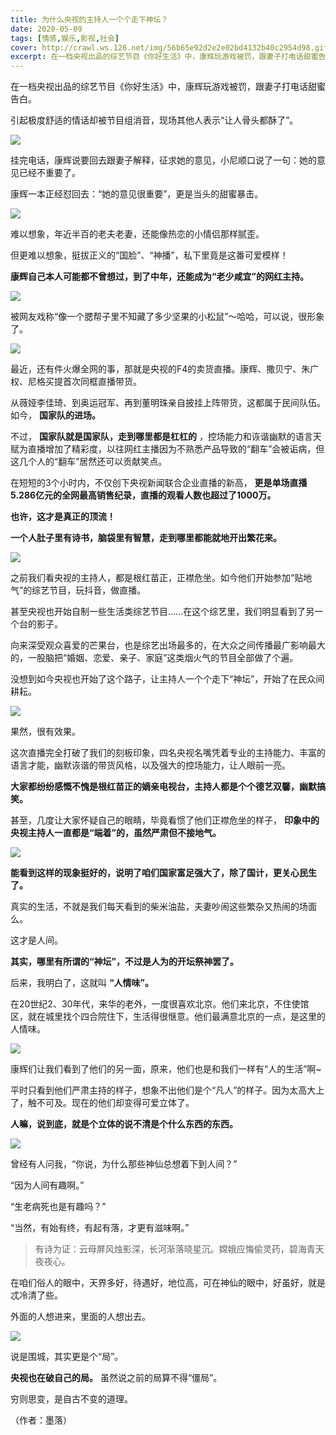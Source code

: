 ```yaml
---
title: 为什么央视的主持人一个个走下神坛？
date: 2020-05-09
tags: [情感,娱乐,影视,社会]
cover: http://crawl.ws.126.net/img/56b65e92d2e2e02bd4132b40c2954d98.gif
excerpt: 在一档央视出品的综艺节目《你好生活》中，康辉玩游戏被罚，跟妻子打电话甜蜜告白。引起极度舒适的情话却被节目组消音，现场其他人表示“让人骨头都酥了”。![](http://crawl.ws.126.net/img/56b65e92d2e
---
```

在一档央视出品的综艺节目《你好生活》中，康辉玩游戏被罚，跟妻子打电话甜蜜告白。

引起极度舒适的情话却被节目组消音，现场其他人表示“让人骨头都酥了”。

![](http://crawl.ws.126.net/img/56b65e92d2e2e02bd4132b40c2954d98.gif)  

挂完电话，康辉说要回去跟妻子解释，征求她的意见，小尼顺口说了一句：她的意见已经不重要了。

康辉一本正经怼回去：“她的意见很重要”，更是当头的甜蜜暴击。

![](http://crawl.ws.126.net/img/30d1ef0d268880c86687088aa3491601.gif)  

难以想象，年近半百的老夫老妻，还能像热恋的小情侣那样腻歪。

但更难以想象，挺拔正义的“国脸”、“神播”，私下里竟是这番可爱模样！

**康辉自己本人可能都不曾想过，到了中年，还能成为“老少咸宜”的网红主持。**

![](http://crawl.ws.126.net/img/ff84f76763d9fdaa2e17ec96885f9213.jpg)  

被网友戏称“像一个腮帮子里不知藏了多少坚果的小松鼠”～哈哈，可以说，很形象了。

![](http://crawl.ws.126.net/img/9af6fe3a6308f0bf3d0136d3e02b4a7b.jpg)  

最近，还有件火爆全网的事，那就是央视的F4的卖货直播。康辉、撒贝宁、朱广权、尼格买提首次同框直播带货。

从薇娅李佳琦、到奥运冠军、再到董明珠亲自披挂上阵带货，这都属于民间队伍。如今， **国家队的进场。**

不过， **国家队就是国家队，走到哪里都是杠杠的**
，控场能力和诙谐幽默的语言天赋为直播增加了精彩度，以往网红主播因为不熟悉产品导致的“翻车”会被诟病，但这几个人的“翻车”居然还可以贡献笑点。

在短短的3个小时内，不仅创下央视新闻联合企业直播的新高， **更是单场直播5.286亿元的全网最高销售纪录，直播的观看人数也超过了1000万。**

**也许，这才是真正的顶流！**

**一个人肚子里有诗书，脑袋里有智慧，走到哪里都能就地开出繁花来。**

![](http://crawl.ws.126.net/img/b623bbfe27e0e0d44dfabfcf80a052f5.gif)  

之前我们看央视的主持人，都是根红苗正，正襟危坐。如今他们开始参加“贴地气”的综艺节目，玩抖音，做直播。

甚至央视也开始自制一些生活类综艺节目......在这个综艺里，我们明显看到了另一个台的影子。

向来深受观众喜爱的芒果台，也是综艺出场最多的，在大众之间传播最广影响最大的，一股脑把“婚姻、恋爱、亲子、家庭”这类烟火气的节目全部做了个遍。

没想到如今央视也开始了这个路子，让主持人一个个走下“神坛”，开始了在民众间耕耘。

![](http://crawl.ws.126.net/img/cee62eddce75ecac2431397b6578794b.jpg)  

果然，很有效果。

这次直播完全打破了我们的刻板印象，四名央视名嘴凭着专业的主持能力、丰富的语言才能，幽默诙谐的带货风格，以及强大的控场能力，让人眼前一亮。

**大家都纷纷感慨不愧是根红苗正的嫡亲电视台，主持人都是个个德艺双馨，幽默搞笑。**

甚至，几度让大家怀疑自己的眼睛，毕竟看惯了他们正襟危坐的样子， **印象中的央视主持人一直都是“端着”的，虽然严肃但不接地气。**

![](http://crawl.ws.126.net/img/a5a426bce1be9ea4abf7c6d4aab15969.jpg)  

**能看到这样的现象挺好的，说明了咱们国家富足强大了，除了国计，更关心民生了。**

真实的生活，不就是我们每天看到的柴米油盐，夫妻吵闹这些繁杂又热闹的场面么。

这才是人间。

**其实，哪里有所谓的“神坛”，不过是人为的开坛祭神罢了。**

后来，我明白了，这就叫 **“人情味”。**

在20世纪2、30年代，来华的老外，一度很喜欢北京。他们来北京，不住使馆区，就在城里找个四合院住下，生活得很惬意。他们最满意北京的一点，是这里的人情味。  

![](http://crawl.ws.126.net/img/a343a12d44aa21517ae8711c8fe1d7e9.jpg)  

康辉们让我们看到了他们的另一面，原来，他们也是和我们一样有“人的生活”啊~

平时只看到他们严肃主持的样子，想象不出他们是个“凡人”的样子。因为太高大上了，触不可及。现在的他们却变得可爱立体了。

**人嘛，说到底，就是个立体的说不清是个什么东西的东西。**

![](http://crawl.ws.126.net/img/9f2ca60fe10a155814ecce3ae8db9244.jpg)  

曾经有人问我，“你说，为什么那些神仙总想着下到人间？”

“因为人间有趣啊。”

“生老病死也是有趣吗？”

“当然，有始有终，有起有落，才更有滋味啊。”

> 有诗为证：云母屏风烛影深，长河渐落晓星沉。嫦娥应悔偷灵药，碧海青天夜夜心。

  

在咱们俗人的眼中，天界多好，待遇好，地位高，可在神仙的眼中，好虽好，就是忒冷清了些。

外面的人想进来，里面的人想出去。

![](http://crawl.ws.126.net/img/3fd75402e745d562a9f7c995381aeaa4.jpg)  

说是围城，其实更是个“局”。

**央视也在破自己的局。** 虽然说之前的局算不得“僵局”。

穷则思变，是自古不变的道理。

（作者：墨落）

